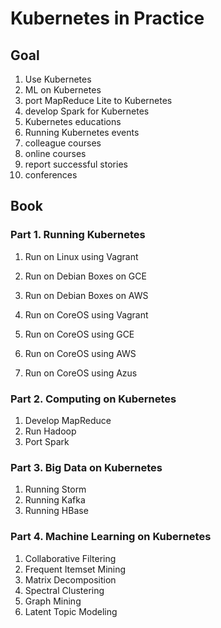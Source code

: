 # Kubernetes in Practice

## Goal

1. Use Kubernetes
1. ML on Kubernetes
  1. port MapReduce Lite to Kubernetes
  1. develop Spark for Kubernetes
1. Kubernetes educations
1. Running Kubernetes events
  1. colleague courses
  1. online courses
  1. report successful stories
  1. conferences
  
## Book

### Part 1. Running Kubernetes

1. Run on Linux using Vagrant
1. Run on Debian Boxes on GCE
1. Run on Debian Boxes on AWS

1. Run on CoreOS using Vagrant
1. Run on CoreOS using GCE
1. Run on CoreOS using AWS
1. Run on CoreOS using Azus

### Part 2. Computing on Kubernetes

1. Develop MapReduce 
1. Run Hadoop 
1. Port Spark 

### Part 3. Big Data on Kubernetes

1. Running Storm 
1. Running Kafka 
1. Running HBase 

### Part 4. Machine Learning on Kubernetes

1. Collaborative Filtering
1. Frequent Itemset Mining
1. Matrix Decomposition
1. Spectral Clustering
1. Graph Mining
1. Latent Topic Modeling

